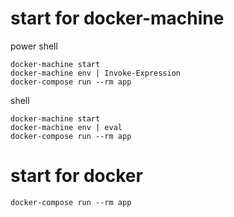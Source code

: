 # start for docker-machine

power shell
```
docker-machine start
docker-machine env | Invoke-Expression
docker-compose run --rm app
```

shell
```
docker-machine start
docker-machine env | eval
docker-compose run --rm app
```

# start for docker

```
docker-compose run --rm app
```
